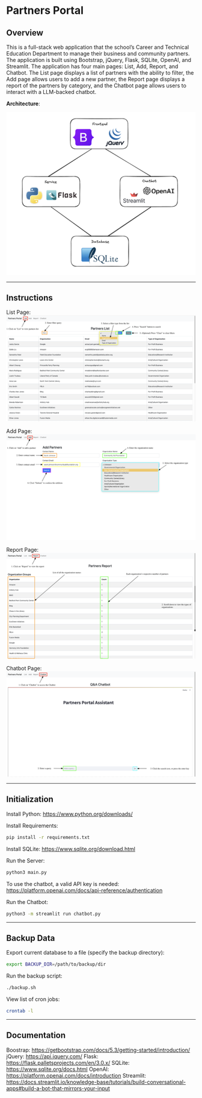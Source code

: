 # Partners Portal

## Overview

This is a full-stack web application that the school’s Career and Technical Education Department to manage their business and community partners. The application is built using Bootstrap, jQuery, Flask, SQLite, OpenAI, and Streamlit. The application has four main pages: List, Add, Report, and Chatbot. The List page displays a list of partners with the ability to filter, the Add page allows users to add a new partner, the Report page displays a report of the partners by category, and the Chatbot page allows users to interact with a LLM-backed chatbot.

**Architecture**:

![Architecture](architecture.png)

---

## Instructions

List Page:
![List Page](/instructions/list.png)

Add Page:
![Add Page](/instructions/add.png)

Report Page:
![Report Page](/instructions/report.png)

Chatbot Page:
![Chatbot Page](/instructions/chatbot.png)

---

## Initialization

Install Python: <https://www.python.org/downloads/>

Install Requirements:

```bash
pip install -r requirements.txt
```

Install SQLite: <https://www.sqlite.org/download.html>

Run the Server:  

```bash
python3 main.py
```

To use the chatbot, a valid API key is needed: <https://platform.openai.com/docs/api-reference/authentication>

Run the Chatbot:

```bash
python3 -m streamlit run chatbot.py
```

---

## Backup Data

Export current database to a file (specify the backup directory):

```bash
export BACKUP_DIR=/path/to/backup/dir
```

Run the backup script:

```bash
./backup.sh
```

View list of cron jobs:

```bash
crontab -l
```

---

## Documentation

Boostrap: <https://getbootstrap.com/docs/5.3/getting-started/introduction/>
jQuery: <https://api.jquery.com/>
Flask: <https://flask.palletsprojects.com/en/3.0.x/>
SQLite: <https://www.sqlite.org/docs.html>
OpenAI: <https://platform.openai.com/docs/introduction>
Streamlit: <https://docs.streamlit.io/knowledge-base/tutorials/build-conversational-apps#build-a-bot-that-mirrors-your-input>
